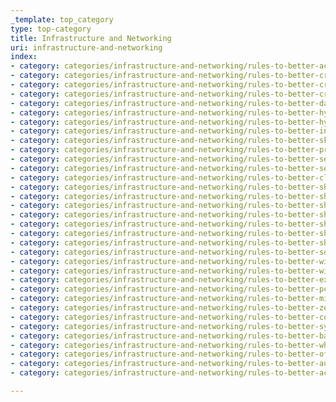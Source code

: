 ```yaml
---
_template: top_category
type: top-category
title: Infrastructure and Networking
uri: infrastructure-and-networking
index:
- category: categories/infrastructure-and-networking/rules-to-better-active-directory.md
- category: categories/infrastructure-and-networking/rules-to-better-crm-migration-from-3-to-4.md
- category: categories/infrastructure-and-networking/rules-to-better-crm-migration-from-2011-to-2013.md
- category: categories/infrastructure-and-networking/rules-to-better-crm-migration-from-2015-to-2016.md
- category: categories/infrastructure-and-networking/rules-to-better-data-protection-manager-dpm.md
- category: categories/infrastructure-and-networking/rules-to-better-hyper-v.md
- category: categories/infrastructure-and-networking/rules-to-better-hyper-v-clustering.md
- category: categories/infrastructure-and-networking/rules-to-better-internet-and-networks.md
- category: categories/infrastructure-and-networking/rules-to-better-skype-for-business-formerly-lync.md
- category: categories/infrastructure-and-networking/rules-to-better-presentation-pcs.md
- category: categories/infrastructure-and-networking/rules-to-better-security.md
- category: categories/infrastructure-and-networking/rules-to-better-security-end-users.md
- category: categories/infrastructure-and-networking/rules-to-better-cloud-security.md
- category: categories/infrastructure-and-networking/rules-to-better-sharepoint.md
- category: categories/infrastructure-and-networking/rules-to-better-sharepoint-for-end-users.md
- category: categories/infrastructure-and-networking/rules-to-better-sharepoint-migration-from-2007-to-2010.md
- category: categories/infrastructure-and-networking/rules-to-better-sharepoint-migration-from-2010-to-2013.md
- category: categories/infrastructure-and-networking/rules-to-better-sharepoint-migration-from-2013-to-2016.md
- category: categories/infrastructure-and-networking/rules-to-better-sharepoint-migration-from-2016-to-online.md
- category: categories/infrastructure-and-networking/rules-to-better-sharepoint-virtualisation.md
- category: categories/infrastructure-and-networking/rules-to-better-sql-server-administration.md
- category: categories/infrastructure-and-networking/rules-to-better-windows-defender.md
- category: categories/infrastructure-and-networking/rules-to-better-windows-servers.md
- category: categories/infrastructure-and-networking/rules-to-better-exchange-server.md
- category: categories/infrastructure-and-networking/rules-to-better-pcs.md
- category: categories/infrastructure-and-networking/rules-to-better-microsoft-surface.md
- category: categories/infrastructure-and-networking/rules-to-better-zendesk.md
- category: categories/infrastructure-and-networking/rules-to-better-control4.md
- category: categories/infrastructure-and-networking/rules-to-better-system-administrators.md
- category: categories/infrastructure-and-networking/rules-to-better-backups.md
- category: categories/infrastructure-and-networking/rules-to-better-whatsup-gold.md
- category: categories/infrastructure-and-networking/rules-to-better-office-365.md
- category: categories/infrastructure-and-networking/rules-to-better-automation.md
- category: categories/infrastructure-and-networking/rules-to-better-access-databases.md

---
```


